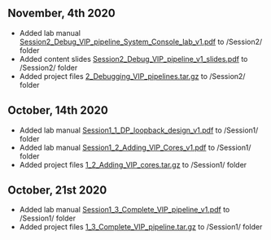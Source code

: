 
## November, 4th 2020
  - Added lab manual [Session2_Debug_VIP_pipeline_System_Console_lab_v1.pdf](https://github.com/perezfra/VIP_webinars_Intel_FPGA/blob/main/Session2/Session2_Debug_VIP_pipeline_System_Console_lab_v1.pdf) to /Session2/ folder 
  - Added content slides [Session2_Debug_VIP_pipeline_v1_slides.pdf](https://github.com/perezfra/VIP_webinars_Intel_FPGA/blob/main/Session2/Session2_Debug_VIP_pipeline_v1_slides.pdf) to /Session2/ folder 
  - Added project files [2_Debugging_VIP_pipelines.tar.gz](https://github.com/perezfra/VIP_webinars_Intel_FPGA/blob/main/Session2/2_Debugging_VIP_pipelines.tar.gz) to /Session2/ folder 
  
## October, 14th 2020
  - Added lab manual [Session1_1_DP_loopback_design_v1.pdf](https://github.com/perezfra/VIP_webinars_Intel_FPGA/blob/main/Session1/Session1_1_DP_loopback_design_v1.pdf) to /Session1/ folder 
  - Added lab manual [Session1_2_Adding_VIP_Cores_v1.pdf](https://github.com/perezfra/VIP_webinars_Intel_FPGA/blob/main/Session1/Session1_2_Adding_VIP_Cores_v1.pdf) to /Session1/ folder 
  - Added project files [1_2_Adding_VIP_cores.tar.gz](https://github.com/perezfra/VIP_webinars_Intel_FPGA/blob/main/Session1/1_2_Adding_VIP_cores.tar.gz) to /Session1/ folder 

## October, 21st 2020
  - Added lab manual [Session1_3_Complete_VIP_pipeline_v1.pdf](https://github.com/perezfra/VIP_webinars_Intel_FPGA/blob/main/Session1/Session1_3_Complete_VIP_pipeline_v1.pdf) to /Session1/ folder 
  - Added project files [1_3_Complete_VIP_pipeline.tar.gz](https://github.com/perezfra/VIP_webinars_Intel_FPGA/blob/main/Session1/1_3_Complete_VIP_pipeline.tar.gz) to /Session1/ folder 
